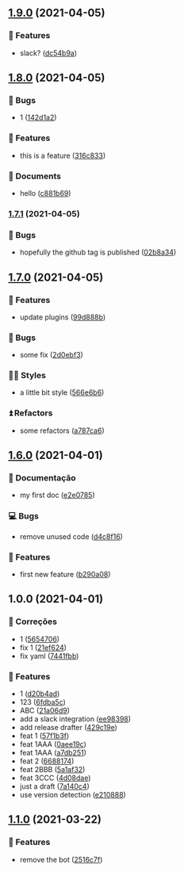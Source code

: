 ## [1.9.0](semaphore-test-repo/compare/v1.8.0...v1.9.0) (2021-04-05)


### 🚀 Features

* slack? ([dc54b9a](https://github.com/lethe0690/semaphore-test-repo/commit/dc54b9ae5a8cc1079c8a5bc8161c36b1bea3a2b6))

## [1.8.0](semaphore-test-repo/compare/v1.7.1...v1.8.0) (2021-04-05)


### 🙈 Bugs

* 1 ([142d1a2](https://github.com/lethe0690/semaphore-test-repo/commit/142d1a2cc800f30dec0731924b2ac62b817ab747))


### 🚀 Features

* this is a feature ([316c833](https://github.com/lethe0690/semaphore-test-repo/commit/316c833ef716e34b89215db129e1356042fbd749))


### 📝 Documents

* hello ([c881b69](https://github.com/lethe0690/semaphore-test-repo/commit/c881b6955e55988d629f413857ee499ac4c0ac87))

### [1.7.1](semaphore-test-repo/compare/v1.7.0...v1.7.1) (2021-04-05)


### 🙈 Bugs

* hopefully the github tag is published ([02b8a34](https://github.com/lethe0690/semaphore-test-repo/commit/02b8a345c5ae5663f5fbd8e26b277508a7d9a2f2))

## [1.7.0](semaphore-test-repo/compare/v1.6.0...v1.7.0) (2021-04-05)


### 🚀 Features

* update plugins ([99d888b](https://github.com/lethe0690/semaphore-test-repo/commit/99d888b88a67ab6f357541b1b0bc8e0121e82a17))


### 🙈 Bugs

* some fix ([2d0ebf3](https://github.com/lethe0690/semaphore-test-repo/commit/2d0ebf30784394a7ae8ee6c3d4aafe61dc4211e6))


### 👩‍💻 Styles

* a little bit style ([566e6b6](https://github.com/lethe0690/semaphore-test-repo/commit/566e6b6664e60d7dd751c19772cc931272c05ec6))


### ⏫ Refactors

* some refactors ([a787ca6](https://github.com/lethe0690/semaphore-test-repo/commit/a787ca6bb23b53242cbea3982c147dcb1e197f6c))

## [1.6.0](semaphore-test-repo/compare/v1.5.0...v1.6.0) (2021-04-01)


### 📝 Documentação

* my first doc ([e2e0785](https://github.com/lethe0690/semaphore-test-repo/commit/e2e0785f88e2fb7ff55f2d7dc2e568f84fdc5398))


### 💻 Bugs

* remove unused code ([d4c8f16](https://github.com/lethe0690/semaphore-test-repo/commit/d4c8f16ad30782c0650a21146a005cf173ae780f))


### 🚀 Features

* first new feature ([b290a08](https://github.com/lethe0690/semaphore-test-repo/commit/b290a087ecf4c82a4b89ae9224e73e01fe6be7ce))

## 1.0.0 (2021-04-01)


### :bug: Correções

* 1 ([5654706](https://github.com/lethe0690/semaphore-test-repo/commit/5654706845f8efd35219d86b0019454e3fceba41))
* fix 1 ([21ef624](https://github.com/lethe0690/semaphore-test-repo/commit/21ef62466b7d3dc5a89ea427bcb9ec0bc7f6be80))
* fix yaml ([7441fbb](https://github.com/lethe0690/semaphore-test-repo/commit/7441fbb9fd876b95abf93ab0a29780f6f5217ff9))


### 🚀 Features

* 1 ([d20b4ad](https://github.com/lethe0690/semaphore-test-repo/commit/d20b4ad47c4781caaaa90c8b88078621d0291ce3))
* 123 ([6fdba5c](https://github.com/lethe0690/semaphore-test-repo/commit/6fdba5c79d32993e9c25c713c079a9fe3cdbd447))
* ABC ([21a06d9](https://github.com/lethe0690/semaphore-test-repo/commit/21a06d9963a3eec6b4195d7db1b532a792a38fec))
* add a slack integration ([ee98398](https://github.com/lethe0690/semaphore-test-repo/commit/ee9839836e614b16568f0e64d3e1e8ed3933dafc))
* add release drafter ([429c19e](https://github.com/lethe0690/semaphore-test-repo/commit/429c19e4e154e56f028d57ea5ac139a2bd42cffe))
* feat 1 ([57f1b3f](https://github.com/lethe0690/semaphore-test-repo/commit/57f1b3fa098f827c31072605be23bfde639a82ab))
* feat 1AAA ([0aee19c](https://github.com/lethe0690/semaphore-test-repo/commit/0aee19cfb85bf46cd896c08a8dfd1c771e159a28))
* feat 1AAA ([a7db251](https://github.com/lethe0690/semaphore-test-repo/commit/a7db25146fbac2dbd7a77e5517e2f344c112f4b4))
* feat 2 ([6688174](https://github.com/lethe0690/semaphore-test-repo/commit/668817475575df8876f9249186e2b6c5839b98be))
* feat 2BBB ([5a1af32](https://github.com/lethe0690/semaphore-test-repo/commit/5a1af32ddcbbb19ec6a831ffb078d875c3077e6e))
* feat 3CCC ([4d08dae](https://github.com/lethe0690/semaphore-test-repo/commit/4d08dae43d78fe655dd7d078e0e34d15bffac0f5))
* just a draft ([7a140c4](https://github.com/lethe0690/semaphore-test-repo/commit/7a140c47ca210d2f9b3b591c1744f64050d478ee))
* use version detection ([e210888](https://github.com/lethe0690/semaphore-test-repo/commit/e210888865ce4d704f8e9a7d536d31a5b289f67d))

## [1.1.0](semaphore-test-repo/compare/v1.0.0...v1.1.0) (2021-03-22)


### 🚀 Features

* remove the bot ([2516c7f](https://github.com/lethe0690/semaphore-test-repo/commit/2516c7f1293f0d74afc5891628f18080bc8500c0))
